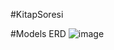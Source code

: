 ﻿#KitapSoresi
 
 
 
 
 
 
#Models ERD
![image](https://user-images.githubusercontent.com/105899668/218319385-565b23f3-f7f1-44c9-a961-285b7c08438d.png)
